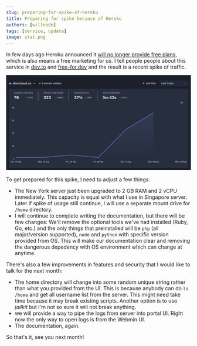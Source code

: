 ```yaml
---
slug: preparing-for-spike-of-heroku
title: Preparing for spike because of Heroku
authors: [willnode]
tags: [service, update]
image: stat.png
---
```


In few days ago Heroku announced it [will no longer provide free plans](https://techcrunch.com/2022/08/25/heroku-announces-plans-to-eliminate-free-plans-blaming-fraud-and-abuse/), which is also means a free marketing for us. I tell people people about this service in [dev.to](https://dev.to/willnode/comment/219m2) and [free-for.dev](https://github.com/ripienaar/free-for-dev/pull/2570) and the result is a recent spike of traffic.

![Traffic stat increased dramatically](stat.png)

To get prepared for this spike, I need to adjust a few things:

+ The New York server just been upgraded to 2 GB RAM and 2 vCPU immediately. This capacity is equal with what I use in Singapore server. Later if spike of usage still continue, I will use a separate mount drive for `/home` directory.
+ I will continue to complete writing the documentation, but there will be few changes: We'll remove the optional tools we've had installed (Ruby, Go, etc.) and the only things that preinstalled will be `php` (all major/version supported), `node` and `python` with specific version provided from OS. This will make our documentation clear and removing the dangerous depedency with OS environment which can change at anytime.

There's also a few improvements in features and security that I would like to talk for the next month:

+ The home directory will change into some random unique string rather than what you provided from the UI. This is because anybody can do `ls /home` and get all username list from the server. This might need take time because it may break existing scripts. Another option is to use *jailkit* but I'm not so sure it will not break anything.
+ we will provide a way to pipe the logs from server into portal UI. Right now the only way to open logs is from the Webmin UI.
+ The documentation, again.

So that's it, see you next month!

